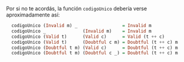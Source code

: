 Por si no te acordás, la función `codigoUnico` debería verse aproximadamente así:

```haskell
  codigoUnico (Invalid m) _                 = Invalid m
  codigoUnico _              (Invalid m)    = Invalid m
  codigoUnico (Valid t)      (Valid c)      = Valid (t ++ c)
  codigoUnico (Valid t)      (Doubtful c m) = Doubtful (t ++ c) m
  codigoUnico (Doubtful t m) (Valid c)      = Doubtful (t ++ c) m
  codigoUnico (Doubtful t m) (Doubtful c _) = Doubtful (t ++ c) m
```